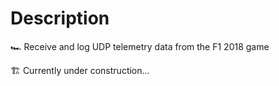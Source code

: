 # Description
🏎 Receive and log UDP telemetry data from the F1 2018 game

🏗 Currently under construction...